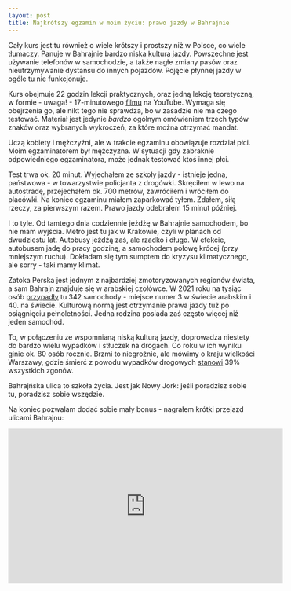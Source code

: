 ```yaml
---
layout: post
title: Najkrótszy egzamin w moim życiu: prawo jazdy w Bahrajnie 
---
```


Cały kurs jest tu również o wiele krótszy i prostszy niż w Polsce, co wiele tłumaczy. Panuje w Bahrajnie bardzo niska kultura jazdy. Powszechne jest używanie telefonów w samochodzie, a także nagłe zmiany pasów oraz nieutrzymywanie dystansu do innych pojazdów. Pojęcie płynnej jazdy w ogóle tu nie funkcjonuje. 

Kurs obejmuje 22 godzin lekcji praktycznych, oraz jedną lekcję teoretyczną, w formie - uwaga! - 17-minutowego [filmu](https://iv.melmac.space/watch?v=WtvGScaL-xQ) na YouTube. Wymaga się obejrzenia go, ale nikt tego nie sprawdza, bo w zasadzie nie ma czego testować. Materiał jest jedynie _bardzo_ ogólnym omówieniem trzech typów znaków oraz wybranych wykroczeń, za które można otrzymać mandat. 

Uczą kobiety i mężczyźni, ale w trakcie egzaminu obowiązuje rozdział płci. Moim egzaminatorem był mężczyzna. W sytuacji gdy zabraknie odpowiedniego egzaminatora, może jednak testować ktoś innej płci. 

Test trwa ok. 20 minut. Wyjechałem ze szkoły jazdy - istnieje jedna, państwowa - w towarzystwie policjanta z drogówki. Skręciłem w lewo na autostradę, przejechałem ok. 700 metrów, zawróciłem i wróciłem do placówki. Na koniec egzaminu miałem zaparkować tyłem. Zdałem, siłą rzeczy, za pierwszym razem. Prawo jazdy odebrałem 15 minut później. 

I to tyle. Od tamtego dnia codziennie jeżdżę w Bahrajnie samochodem, bo nie mam wyjścia. Metro jest tu jak w Krakowie, czyli w planach od dwudziestu lat. Autobusy jeżdżą zaś, ale rzadko i długo. W efekcie, autobusem jadę do pracy godzinę, a samochodem połowę krócej (przy mniejszym ruchu). Dokładam się tym sumptem do kryzysu klimatycznego, ale sorry - taki mamy klimat. 

Zatoka Perska jest jednym z najbardziej zmotoryzowanych regionów świata, a sam Bahrajn znajduje się w arabskiej czołówce. W 2021 roku na tysiąc osób [przypadły](https://www.newsofbahrain.com/bahrain/74797.html) tu 342 samochody - miejsce numer 3 w świecie arabskim i 40. na świecie. Kulturową normą jest otrzymanie prawa jazdy tuż po osiągnięciu pełnoletności. Jedna rodzina posiada zaś często więcej niż jeden samochód. 

To, w połączeniu ze wspomnianą niską kulturą jazdy, doprowadza niestety do bardzo wielu wypadków i stłuczek na drogach. Co roku w ich wyniku ginie ok. 80 osób rocznie. Brzmi to niegroźnie, ale mówimy o kraju wielkości Warszawy, gdzie śmierć z powodu wypadków drogowych [stanowi](https://www.emro.who.int/emhj-vol-19-2013/10/fatalities-from-road-traffic-accidents-among-the-young-in-bahrain.html) 39% wszystkich zgonów. 

Bahrajńska ulica to szkoła życia. Jest jak Nowy Jork: jeśli poradzisz sobie tu, poradzisz sobie wszędzie. 

Na koniec pozwalam dodać sobie mały bonus -  nagrałem krótki przejazd ulicami Bahrajnu: 
<iframe width="560" height="315" src="https://www.youtube.com/embed/8JQoQcF-Xms?si=aRiZJdkqBOupeUHQ" title="YouTube video player" frameborder="0" allow="accelerometer; autoplay; clipboard-write; encrypted-media; gyroscope; picture-in-picture; web-share" allowfullscreen></iframe>

